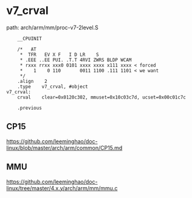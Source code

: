 v7_crval
========================================

path: arch/arm/mm/proc-v7-2level.S
```
    __CPUINIT

    /*   AT
     *  TFR   EV X F   I D LR    S
     * .EEE ..EE PUI. .T.T 4RVI ZWRS BLDP WCAM
     * rxxx rrxx xxx0 0101 xxxx xxxx x111 xxxx < forced
     *    1    0 110       0011 1100 .111 1101 < we want
     */
    .align    2
    .type    v7_crval, #object
v7_crval:
    crval    clear=0x0120c302, mmuset=0x10c03c7d, ucset=0x00c01c7c

    .previous
```

CP15
----------------------------------------

https://github.com/leeminghao/doc-linux/blob/master/arch/arm/common/CP15.md

MMU
----------------------------------------

https://github.com/leeminghao/doc-linux/tree/master/4.x.y/arch/arm/mm/mmu.c